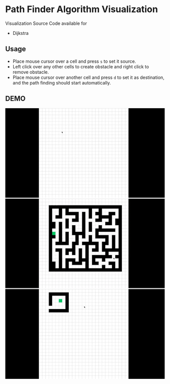 # Path Finder Algorithm Visualization
Visualization Source Code available for

+ Dijkstra

## Usage
- Place mouse cursor over a cell and press `s` to set it source.
- Left click over any other cells to create obstacle and right click to remove obstacle.
- Place mouse cursor over another cell and press `d` to set it as destination, and the path finding should start automatically.

## DEMO
![Demo 1](demo/demo1.gif)
![Demo 2](demo/demo2.gif)
![Demo 3](demo/demo3.gif)